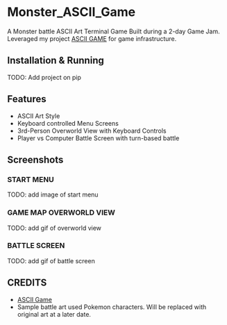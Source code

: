 # Monster_ASCII_Game
A Monster battle ASCII Art Terminal Game Built during a 2-day Game Jam. Leveraged my project [ASCII GAME]() for game infrastructure.
## Installation & Running
TODO: Add project on pip
## Features
 - ASCII Art Style
 - Keyboard controlled Menu Screens
 - 3rd-Person Overworld View with Keyboard Controls
 - Player vs Computer Battle Screen with turn-based battle
 ## Screenshots
 ### START MENU
 TODO: add image of start menu
 ### GAME MAP OVERWORLD VIEW
 TODO: add gif of overworld view
 ### BATTLE SCREEN
 TODO: add gif of battle screen
 ## CREDITS
  - [ASCII Game]()
  - Sample battle art used Pokemon characters. Will be replaced with original art at a later date.
